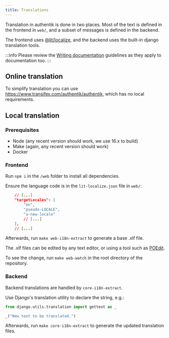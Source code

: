 ```yaml
---
title: Translations
---
```


Translation in authentik is done in two places. Most of the text is defined in the frontend in `web/`, and a subset of messages is defined in the backend.

The frontend uses [@lit/localize](https://lit.dev/docs/localization/overview/), and the backend uses the built-in django translation tools.

:::info
Please review the [Writing documentation](./docs/writing-documentation.md) guidelines as they apply to documentation too.
:::

## Online translation

To simplify translation you can use https://www.transifex.com/authentik/authentik, which has no local requirements.

## Local translation

### Prerequisites

- Node (any recent version should work, we use 16.x to build)
- Make (again, any recent version should work)
- Docker

### Frontend
Run `npm i` in the `/web` folder to install all dependencies.

Ensure the language code is in the `lit-localize.json` file in `web/`:

```json
    // [...]
    "targetLocales": [
        "en",
        "pseudo-LOCALE",
        "a-new-locale"
        // [...]
    ],
    // [...]
```

Afterwards, run `make web-i18n-extract` to generate a base .xlf file.

The .xlf files can be edited by any text editor, or using a tool such as [POEdit](https://poedit.net/).

To see the change, run `make web-watch` in the root directory of the repository.

### Backend
Backend translations are handled by `core-i18n-extract`.

Use Django's translation utility to declare the string, e.g.:
```python
from django.utils.translation import gettext as _

_("New text to be translated.")
```

Afterwards, run `make core-i18n-extract` to generate the updated translation files.
